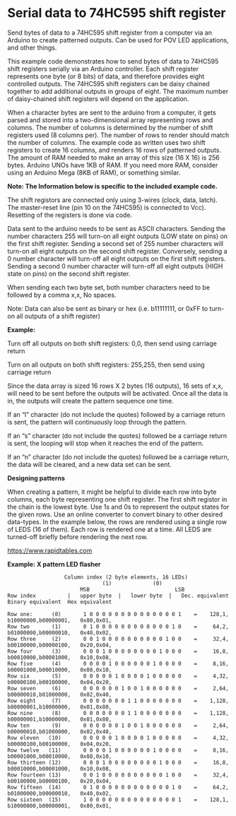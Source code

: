 # Serial data to 74HC595 shift register
Send bytes of data to a 74HC595 shift register from a computer via an Arduino to create patterned outputs. Can be used for POV LED applications, and other things.


This example code demonstrates how to send bytes of data to 74HC595 shift registers serially via an Arduino controller.   Each shift register represents one byte (or 8 bits) of data, and therefore provides eight controlled outputs. The 74HC595 shift registers can be daisy chained together to add additional outputs in groups of eight.  The maximum number of daisy-chained shift registers will depend on the application.

When a character bytes are sent to the arduino from a computer,  it gets parsed and stored into a two-dimensional array representing rows and columns.  The number of columns is determined by the number of shift registers used (8 columns per).  The number of rows to render should match the number of columns.  The example code as written uses two shift registers to create 16 columns, and renders 16 rows of patterned outputs.  The amount of RAM needed to make an array of this size (16 X 16) is 256 bytes.  Arduino UNOs have 1KB of RAM.  If you need more RAM, consider using an Arduino Mega (8KB of RAM), or something similar.



**Note: The Information below is specific to the included example code.**

The shift registors are connected only using 3-wires (clock, data, latch).  The master-reset line (pin 10 on the 74HC595) is connected to Vcc). Resetting of the registers is done via code.

Data sent to the arduino needs to be sent as ASCII characters.  Sending the number characters 255 will turn-on all eight outputs (LOW state on pins) on the first shift register.  Sending a second set of 255 number characters will turn-on all eight outputs on the second shift register.  Conversely, sending a 0 number character will turn-off all eight outputs on the first shift registers.  Sending a second 0 number character will turn-off all eight outputs (HIGH state on pins) on the second shift register.

When sending each two byte set, both number characters need to be followed by a comma  x,x,  No spaces.

Note: Data can also be sent as binary or hex (i.e. b11111111, or 0xFF to turn-on all outputs of a shift register)

**Example:**

Turn off all outputs on both shift registers:
        0,0,    then send using carriage return

Turn on all outputs on both shift registers:
        255,255, then send using carriage return

Since the data array is sized 16 rows X 2 bytes (16 outputs),  16 sets of x,x, will need to be sent before the outputs will be activated.  Once all the data is in, the outputs will create the pattern sequence one time.

If an “l” character (do not include the quotes) followed by a carriage return is sent, the pattern will continuously loop through the pattern.

If an “s” character (do not include the quotes) followed be a carriage return is sent, the looping will stop when it reaches the end of the pattern.

If an “n” character (do not include the quotes) followed be a carriage return, the data will be cleared, and a new data set can be sent.


**Designing patterns**

When creating a pattern, it might be helpful to divide each row into byte columns, each byte representing one shift register. The first shift registor in the chain is the lowest byte.   Use 1s and 0s to represent the output states for the given rows. Use an online converter to convert binary to other desired data-types. In the example below, the rows are rendered using a single row of LEDS (16 of them).  Each row is rendered one at a time.  All LEDS are turned-off briefly before rendering the next row.

https://www.rapidtables.com

**Example:  X pattern LED flasher**

```
	              Column index (2 byte elements, 16 LEDs)   
                              (1)             (0)                            
                       MSB                           LSB         
Row index  	       |   upper byte  |   lower byte  |   Dec. equivalent  Binary equivalent  Hex equivalent
  
Row one:      (0)       1 0 0 0 0 0 0 0 0 0 0 0 0 0 0 1	   =    128,1,     b10000000,b00000001,   0x80,0x01,
Row two       (1)       0 1 0 0 0 0 0 0 0 0 0 0 0 0 1 0    =     64,2,     b01000000,b00000010,   0x40,0x02,
Row three     (2)       0 0 1 0 0 0 0 0 0 0 0 0 0 1 0 0    =     32,4,     b00100000,b00000100,   0x20,0x04,
Row four      (3)       0 0 0 1 0 0 0 0 0 0 0 0 1 0 0 0    =     16,8,     b00010000,b00001000,   0x10,0x08,
Row five      (4)       0 0 0 0 1 0 0 0 0 0 0 1 0 0 0 0	   =     8,16,     b00001000,b00010000,   0x08,0x10,
Row six	      (5)       0 0 0 0 0 1 0 0 0 0 1 0 0 0 0 0	   =     4,32,     b00000100,b00100000,   0x04,0x20,
Row seven     (6)       0 0 0 0 0 0 1 0 0 1 0 0 0 0 0 0    =     2,64,     b00000010,b01000000,   0x02,0x40,
Row eight     (7)       0 0 0 0 0 0 0 1 1 0 0 0 0 0 0 0    =    1,128,     b00000001,b10000000,   0x01,0x80,
Row nine      (8)       0 0 0 0 0 0 0 1 1 0 0 0 0 0 0 0	   =    1,128,     b00000001,b10000000,   0x01,0x80,
Row ten	      (9)       0 0 0 0 0 0 1 0 0 1 0 0 0 0 0 0	   =     2,64,     b00000010,b01000000,   0x02,0x40,
Row eleven   (10)       0 0 0 0 0 1 0 0 0 0 1 0 0 0 0 0	   =     4,32,     b00000100,b00100000,   0x04,0x20,
Row twelve   (11)       0 0 0 0 1 0 0 0 0 0 0 1 0 0 0 0    =     8,16,     b00001000,b00010000,   0x08,0x10,
Row thirteen (12)       0 0 0 1 0 0 0 0 0 0 0 0 1 0 0 0	   =     16,8,     b00010000,b00001000,   0x10,0x08,
Row fourteen (13)       0 0 1 0 0 0 0 0 0 0 0 0 0 1 0 0	   =     32,4,     b00100000,b00000100,   0x20,0x04,
Row fifteen  (14)       0 1 0 0 0 0 0 0 0 0 0 0 0 0 1 0    =     64,2,     b01000000,b00000010,   0x40,0x02,
Row sixteen  (15)       1 0 0 0 0 0 0 0 0 0 0 0 0 0 0 1    =    128,1,     b10000000,b00000001,   0x80,0x01,
```
